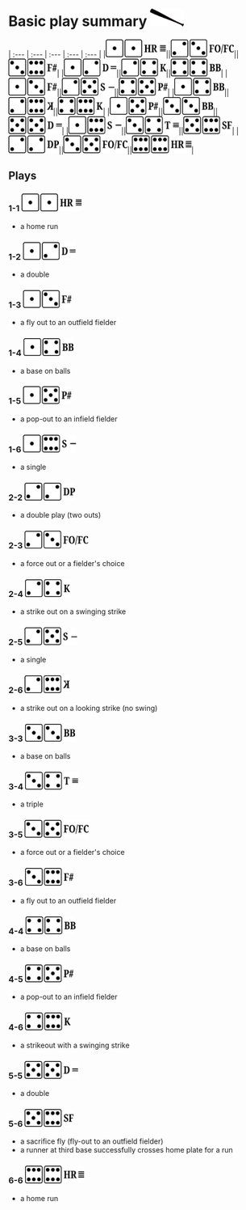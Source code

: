 # Basic play summary <img alt="" src="../shared/z-batting.png" style="height:35px"/>

 | :--- | :--- | :--- | :--- | :--- |
|[<img alt="" src="../shared/z-1-1.png" style="height:35px"/>](Z-PLAYS.md#1-1-)||[<img alt="" src="../shared/z-2-3.png" style="height:35px"/>](Z-PLAYS.md#2-3-)||[<img alt="" src="../shared/z-3-6.png" style="height:35px"/>](Z-PLAYS.md#3-6-)|
|[<img alt="" src="../shared/z-1-2.png" style="height:35px"/>](Z-PLAYS.md#1-2-)||[<img alt="" src="../shared/z-2-4.png" style="height:35px"/>](Z-PLAYS.md#2-4-)||[<img alt="" src="../shared/z-4-4.png" style="height:35px"/>](Z-PLAYS.md#4-4-)|
|[<img alt="" src="../shared/z-1-3.png" style="height:35px"/>](Z-PLAYS.md#1-3-)||[<img alt="" src="../shared/z-2-5.png" style="height:35px"/>](Z-PLAYS.md#2-5-)||[<img alt="" src="../shared/z-4-5.png" style="height:35px"/>](Z-PLAYS.md#4-5-)|
|[<img alt="" src="../shared/z-1-4.png" style="height:35px"/>](Z-PLAYS.md#1-4-)||[<img alt="" src="../shared/z-2-6.png" style="height:35px"/>](Z-PLAYS.md#2-6-)||[<img alt="" src="../shared/z-4-6.png" style="height:35px"/>](Z-PLAYS.md#4-6-)|
|[<img alt="" src="../shared/z-1-5.png" style="height:35px"/>](Z-PLAYS.md#1-5-)||[<img alt="" src="../shared/z-3-3.png" style="height:35px"/>](Z-PLAYS.md#3-3-)||[<img alt="" src="../shared/z-5-5.png" style="height:35px"/>](Z-PLAYS.md#5-5-)|
|[<img alt="" src="../shared/z-1-6.png" style="height:35px"/>](Z-PLAYS.md#1-6-)||[<img alt="" src="../shared/z-3-4.png" style="height:35px"/>](Z-PLAYS.md#3-4-)||[<img alt="" src="../shared/z-5-6.png" style="height:35px"/>](Z-PLAYS.md#5-6-)|
|[<img alt="" src="../shared/z-2-2.png" style="height:35px"/>](Z-PLAYS.md#2-2-)||[<img alt="" src="../shared/z-3-5.png" style="height:35px"/>](Z-PLAYS.md#3-5-)||[<img alt="" src="../shared/z-6-6.png" style="height:35px"/>](Z-PLAYS.md#6-6-)|
    
## Plays

### 1-1 <img alt="" src="../shared/z-1-1.png" style="height:35px"/>

- a home run

### 1-2 <img alt="" src="../shared/z-1-2.png" style="height:35px"/>

- a double

### 1-3 <img alt="" src="../shared/z-1-3.png" style="height:35px"/>

- a fly out to an outfield fielder

### 1-4 <img alt="" src="../shared/z-1-4.png" style="height:35px"/>

- a base on balls

### 1-5 <img alt="" src="../shared/z-1-5.png" style="height:35px"/>

- a pop-out to an infield fielder

### 1-6 <img alt="" src="../shared/z-1-6.png" style="height:35px"/>

- a single

### 2-2 <img alt="" src="../shared/z-2-2.png" style="height:35px"/>

- a double play (two outs)

### 2-3 <img alt="" src="../shared/z-2-3.png" style="height:35px"/>

- a force out or a fielder's choice

### 2-4 <img alt="" src="../shared/z-2-4.png" style="height:35px"/>

- a strike out on a swinging strike

### 2-5 <img alt="" src="../shared/z-2-5.png" style="height:35px"/>

- a single

### 2-6 <img alt="" src="../shared/z-2-6.png" style="height:35px"/>

- a strike out on a looking strike (no swing)

### 3-3 <img alt="" src="../shared/z-3-3.png" style="height:35px"/>

- a base on balls

### 3-4 <img alt="" src="../shared/z-3-4.png" style="height:35px"/>

- a triple

### 3-5 <img alt="" src="../shared/z-3-5.png" style="height:35px"/>

- a force out or a fielder's choice

### 3-6 <img alt="" src="../shared/z-3-6.png" style="height:35px"/>

- a fly out to an outfield fielder

### 4-4 <img alt="" src="../shared/z-4-4.png" style="height:35px"/>

- a base on balls

### 4-5 <img alt="" src="../shared/z-4-5.png" style="height:35px"/>

- a pop-out to an infield fielder

### 4-6 <img alt="" src="../shared/z-4-6.png" style="height:35px"/>

- a strikeout with a swinging strike

### 5-5 <img alt="" src="../shared/z-5-5.png" style="height:35px"/>

- a double

### 5-6 <img alt="" src="../shared/z-5-6.png" style="height:35px"/>

- a sacrifice fly (fly-out to an outfield fielder)
- a runner at third base successfully crosses home plate for a run

### 6-6 <img alt="" src="../shared/z-6-6.png" style="height:35px"/>

- a home run

  </body>
</html>


